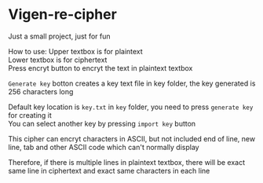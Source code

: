 # Vigen-re-cipher
Just a small project, just for fun

How to use:
Upper textbox is for plaintext  
Lower textbox is for ciphertext  
Press encryt button to encryt the text in plaintext textbox  

`Generate key` botton creates a key text file in key folder, the key generated is 256 characters long

Default key location is `key.txt` in `key` folder, you need to press `generate key` for creating it  
You can select another key by pressing `import key` button

This cipher can encryt characters in ASCII, but not included end of line, new line, tab and other ASCII code which can't normally display

Therefore, if there is multiple lines in plaintext textbox, there will be exact same line in ciphertext and exact same characters in each line